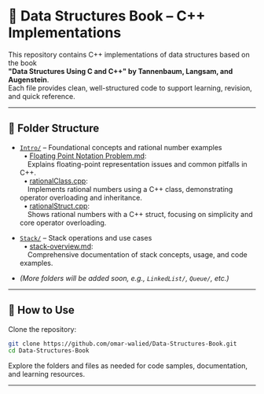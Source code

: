 # 📘 Data Structures Book – C++ Implementations

This repository contains C++ implementations of data structures based on the book  
**"Data Structures Using C and C++" by Tannenbaum, Langsam, and Augenstein**.  
Each file provides clean, well-structured code to support learning, revision, and quick reference.

---

## 📂 Folder Structure

- [`Intro/`](https://github.com/omar-walied/Data-Structures-Book/tree/main/Intro) – Foundational concepts and rational number examples  
  &nbsp;&nbsp;• [Floating Point Notation Problem.md](https://github.com/0marwalied/Data-Structures-Book/blob/main/Intro/Floating%20Point%20Notation%20Problem.md):  
  &nbsp;&nbsp;&nbsp;&nbsp;Explains floating-point representation issues and common pitfalls in C++.  
  &nbsp;&nbsp;• [rationalClass.cpp](https://github.com/0marwalied/Data-Structures-Book/blob/main/Intro/rationalClass.cpp):  
  &nbsp;&nbsp;&nbsp;&nbsp;Implements rational numbers using a C++ class, demonstrating operator overloading and inheritance.  
  &nbsp;&nbsp;• [rationalStruct.cpp](https://github.com/0marwalied/Data-Structures-Book/blob/main/Intro/rationalStruct.cpp):  
  &nbsp;&nbsp;&nbsp;&nbsp;Shows rational numbers with a C++ struct, focusing on simplicity and core operator overloading.

- [`Stack/`](https://github.com/omar-walied/Data-Structures-Book/tree/main/Stack) – Stack operations and use cases  
  &nbsp;&nbsp;• [stack-overview.md](https://github.com/0marwalied/Data-Structures-Book/blob/main/Stack/stack-overview.md):  
  &nbsp;&nbsp;&nbsp;&nbsp;Comprehensive documentation of stack concepts, usage, and code examples.

- *(More folders will be added soon, e.g., `LinkedList/`, `Queue/`, etc.)*

---

## 🚀 How to Use

Clone the repository:
```bash
git clone https://github.com/omar-walied/Data-Structures-Book.git
cd Data-Structures-Book
```

Explore the folders and files as needed for code samples, documentation, and learning resources.

---